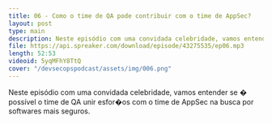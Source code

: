 ```yaml
---
title: 06 - Como o time de QA pode contribuir com o time de AppSec?
layout: post
type: main
description: Neste episódio com uma convidada celebridade, vamos entender se � possível o time de QA unir esfor�os com o time de AppSec na busca por softwares mais seguros.
file: https://api.spreaker.com/download/episode/43275535/ep06.mp3
length: 52:53
videoid: 5yqMFhY8TtQ
cover: "/devsecopspodcast/assets/img/006.png"
---
```


Neste episódio com uma convidada celebridade, vamos entender se � possível o time de QA unir esfor�os com o time de AppSec na busca por softwares mais seguros.